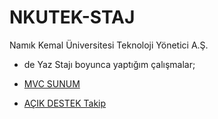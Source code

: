 # NKUTEK-STAJ
Namık Kemal Üniversitesi Teknoloji Yönetici A.Ş.
* de Yaz Stajı boyunca yaptığım çalışmalar; 
* [MVC SUNUM](NKU-Computer-Programming/)

* [AÇIK DESTEK Takip](https://github.com/ugurilgin/Android-Staj/)
